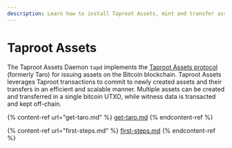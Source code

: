 ```yaml
---
description: Learn how to install Taproot Assets, mint and transfer assets.
---
```


# Taproot Assets

The Taproot Assets Daemon `tapd` implements the [Taproot Assets protocol](../../the-lightning-network/taproot-assets/taproot-assets-protocol.md) (formerly Taro) for issuing assets on the Bitcoin blockchain. Taproot Assets leverages Taproot transactions to commit to newly created assets and their transfers in an efficient and scalable manner. Multiple assets can be created and transferred in a single bitcoin UTXO, while witness data is transacted and kept off-chain.

{% content-ref url="get-taro.md" %}
[get-taro.md](get-taro.md)
{% endcontent-ref %}

{% content-ref url="first-steps.md" %}
[first-steps.md](first-steps.md)
{% endcontent-ref %}
